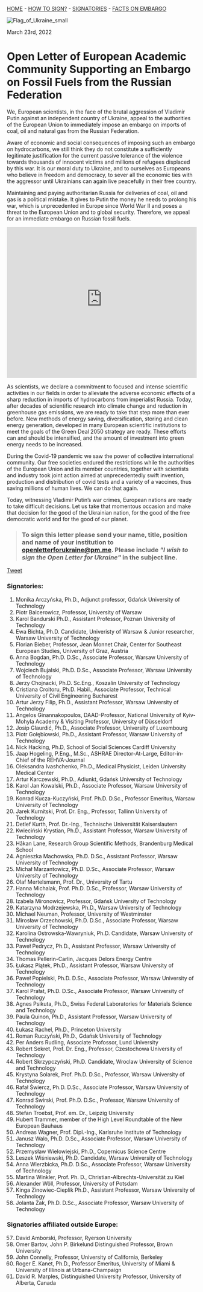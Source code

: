 [HOME](index.md) - [HOW TO SIGN?](index.md#to-sign-this-letter-please-send-your-name-title-position-and-name-of-your-institution-to-openletterforukrainepmme-please-include-i-wish-to-sign-the-open-letter-for-ukraine-in-the-subject-line) - [SIGNATORIES](index.md#signatories) - [FACTS ON EMBARGO](sources.md)

![Flag_of_Ukraine_small](https://user-images.githubusercontent.com/103782853/163692086-ae1d5ab7-17d7-4c40-8549-f5cdf53e0b67.png)

March 23rd, 2022

# **Open Letter of European Academic Community Supporting an Embargo on Fossil Fuels from the Russian Federation**

We, European scientists, in the face of the brutal aggression of Vladimir Putin against an
independent country of Ukraine, appeal to the authorities of the European Union to immediately
impose an embargo on imports of coal, oil and natural gas from the Russian Federation.

Aware of economic and social consequences of imposing such an embargo on hydrocarbons, we
still think they do not constitute a sufficiently legitimate justification for the current passive
tolerance of the violence towards thousands of innocent victims and millions of refugees
displaced by this war. It is our moral duty to Ukraine, and to ourselves as Europeans who believe
in freedom and democracy, to sever all the economic ties with the aggressor until Ukrainians can
again live peacefully in their free country.

Maintaining and paying authoritarian Russia for deliveries of coal, oil and gas is a political
mistake. It gives to Putin the money he needs to prolong his war, which is unprecedented in
Europe since World War II and poses a threat to the European Union and to global security.
Therefore, we appeal for an immediate embargo on Russian fossil fuels.

<iframe src="https://energyandcleanair.github.io/russia_counter_widget/" style="height: 400px; width: 100%; border: none;max-width:600px;margin:0 auto;display:block"></iframe>

As scientists, we declare a commitment to focused and intense scientific activities in our fields in
order to alleviate the adverse economic effects of a sharp reduction in imports of hydrocarbons
from imperialist Russia. Today, after decades of scientific research into climate change and
reduction in greenhouse gas emissions, we are ready to take that step more than ever before.
New methods of energy saving, diversification, storing and clean energy generation, developed
in many European scientific institutions to meet the goals of the Green Deal 2050 strategy are
ready. These efforts can and should be intensified, and the amount of investment into green
energy needs to be increased.

During the Covid-19 pandemic we saw the power of collective international community. Our free
societies endured the restrictions while the authorities of the European Union and its member
countries, together with scientists and industry took joint action aimed at unprecedentedly swift
invention, production and distribution of covid tests and a variety of a vaccines, thus saving
millions of human lives. We can do that again.

Today, witnessing Vladimir Putin’s war crimes, European nations are ready to take difficult
decisions. Let us take that momentous occasion and make that decision for the good of the
Ukrainian nation, for the good of the free democratic world and for the good of our planet.


> ### **To sign this letter please send your name, title, position and name of your institution to [openletterforukraine@pm.me](mailto:openletterforukraine@pm.me?subject=I%20wish%20to%20sign%20the%20Open%20Letter%20for%20Ukraine). Please include _"I wish to sign the Open Letter for Ukraine"_ in the subject line.**

<a href="https://twitter.com/share?ref_src=twsrc%5Etfw" class="twitter-share-button" data-show-count="false">Tweet</a><script async src="https://platform.twitter.com/widgets.js" charset="utf-8"></script>

### Signatories:

1. Monika Arczyńska, Ph.D., Adjunct professor, Gdańsk University of Technology
2. Piotr Balcerowicz, Professor, University of Warsaw
3. Karol Bandurski Ph.D., Assistant Professor, Poznan University of Technology
4. Ewa Bichta, Ph.D. Candidate, Univeristy of Warsaw & Junior researcher, Warsaw University of Technology
5. Florian Bieber, Professor, Jean Monnet Chair, Center for Southeast European Studies, University of Graz, Austria
6. Anna Bogdan, Ph.D. D.Sc., Associate Professor, Warsaw University of Technology
7. Wojciech Bujalski, Ph.D. D.Sc., Associate Professor, Warsaw University of Technology
8. Jerzy Chojnacki, Ph.D. Sc.Eng., Koszalin University of Technology
9. Cristiana Croitoru, Ph.D. Habil., Associate Professor, Technical University of Civil Engineering Bucharest
10. Artur Jerzy Filip, Ph.D., Assistant Professor, Warsaw University of Technology
11. Angelos Ginannakopoulos, DAAD-Professor, National University of Kyiv-Mohyla Academy & Visiting Professor, University of Düsseldorf
12. Josip Glaurdić, Ph.D., Associate Professor, University of Luxembourg
13. Piotr Gołębiowski, Ph.D., Assistant Professor, Warsaw University of Technology
14. Nick Hacking, Ph.D, School of Social Sciences Cardiff University
15. Jaap Hogeling, P.Eng., M.Sc., ASHRAE Director-At-Large, Editor-in-Chief of the REHVA-Journal
16. Oleksandra Ivashchenko, Ph.D., Medical Physicist, Leiden University Medical Center
17. Artur Karczewski, Ph.D., Adiunkt, Gdańsk University of Technology
18. Karol Jan Kowalski, Ph.D., Associate Professor, Warsaw University of Technology
19. Konrad Kucza-Kuczyński, Prof. Ph.D. D.Sc., Professor Emeritus, Warsaw University of Technology
20. Jarek Kurnitski, Prof. Dr. Eng., Professor, Tallinn University of Technology
21. Detlef Kurth, Prof. Dr.-Ing., Technische Universität Kaiserslautern
22. Kwieciński Krystian, Ph.D., Assistant Professor, Warsaw University of Technology
23. Håkan Lane, Research Group Scientific Methods, Brandenburg Medical School
24. Agnieszka Machowska, Ph.D. D.Sc., Assistant Professor, Warsaw University of Technology
25. Michał Marzantowicz, Ph.D. D.Sc., Associate Professor, Warsaw University of Technology
26. Olaf Mertelsmann, Prof. Dr., University of Tartu
27. Hanna Michalak, Prof. Ph.D. D.Sc., Professor, Warsaw University of Technology
28. Izabela Mironowicz, Professor, Gdańsk University of Technology
29. Katarzyna Modrzejewska, Ph.D., Warsaw University of Technology
30. Michael Neuman, Professor, University of Westminster
31. Mirosław Orzechowski, Ph.D. D.Sc., Associate Professor, Warsaw University of Technology
32. Karolina Ostrowska-Wawryniuk, Ph.D. Candidate, Warsaw University of Technology
33. Paweł Pedrycz, Ph.D., Assistant Professor, Warsaw University of Technology
34. Thomas Pellerin-Carlin, Jacques Delors Energy Centre
35. Łukasz Piątek, Ph.D., Assistant Professor, Warsaw University of Technology
36. Paweł Popielski, Ph.D. D.Sc., Associate Professor, Warsaw University of Technology
37. Karol Prałat, Ph.D. D.Sc., Associate Professor, Warsaw University of Technology
38. Agnes Psikuta, Ph.D., Swiss Federal Laboratories for Materials Science and Technology
39. Paula Quinon, Ph.D., Assistant Professor, Warsaw University of Technology
40. Łukasz Rachel, Ph.D., Princeton University
41. Roman Ruczyński, Ph.D., Gdańsk University of Technology
42. Per Anders Rudling, Associate Profossor, Lund University
43. Robert Sekret, Prof. Dr. Eng., Professor, Czestochowa University of Technology
44. Robert Skrzypczyński, Ph.D. Candidate, Wroclaw University of Science and Technology
45. Krystyna Solarek, Prof. Ph.D. D.Sc., Professor, Warsaw University of Technology
46. Rafał Świercz,  Ph.D. D.Sc., Associate Professor, Warsaw University of Technology
47. Konrad Świrski, Prof. Ph.D. D.Sc., Professor, Warsaw University of Technology
48. Stefan Troebst, Prof. em. Dr., Leipzig University
49. Hubert Trammer, member of the High Level Roundtable of the New European Bauhaus
50. Andreas Wagner, Prof. Dipl.-Ing., Karlsruhe Institute of Technology
51. Janusz Walo, Ph.D. D.Sc., Associate Professor, Warsaw University of Technology
52. Przemysław Wielowiejski, Ph.D., Copernicus Science Centre
53. Leszek Wiśniewski, Ph.D. Candidate, Warsaw University of Technology
54. Anna Wierzbicka, Ph.D. D.Sc., Associate Professor, Warsaw University of Technology
55. Martina Winkler, Prof. Ph. D., Christian-Albrechts-Universität zu Kiel
56. Alexander Wöll, Professor, University of Potsdam
57. Kinga Zinowiec-Cieplik Ph.D., Assistant Professor, Warsaw University of Technology
58. Jolanta Żak, Ph.D. D.Sc., Associate Professor, Warsaw University of Technology

### Signatories affiliated outside Europe:

57. David Amborski, Professor, Ryerson University
58. Omer Bartov, John P. Birkelund Distinguished Professor, Brown University
59. John Connelly, Professor, University of California, Berkeley
60. Roger E. Kanet, Ph.D., Professor Emeritus, University of Miami & University of Illinois at Urbana-Champaign
61. David R. Marples, Distinguished University Professor, University of Alberta, Canada
